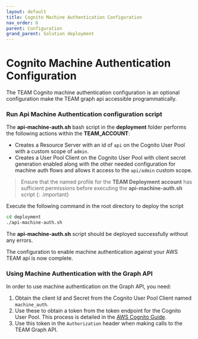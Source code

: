 ```yaml
---
layout: default
title: Cognito Machine Authentication Configuration 
nav_order: 6
parent: Configuration
grand_parent: Solution deployment
---
```


# Cognito Machine Authentication Configuration 

The TEAM Cognito machine authentication configuration is an optional configuration make the TEAM graph api accessible programmatically.

### Run Api Machine Authentication configuration script

The **api-machine-auth.sh** bash script in the **deployment** folder performs the following actions within the **TEAM_ACCOUNT**:

- Creates a Resource Server with an id of `api` on the Cognito User Pool with a custom scope of `admin`.
- Creates a User Pool Client on the Cognito User Pool with client secret generation enabled along with the other needed configuration for machine auth flows and allows it access to the `api/admin` custom scope.

> Ensure that the named profile for the **TEAM Deployment account** has sufficient permissions before executing the **api-machine-auth.sh** script
{: .important}

Execute the following command in the root directory to deploy the script

```sh
cd deployment
./api-machine-auth.sh
```
The **api-machine-auth.sh** script should be deployed successfully without any errors.

The configuration to enable machine authentication against your AWS TEAM api is now complete.

### Using Machine Authentication with the Graph API

In order to use machine authentication on the Graph API, you need:
1. Obtain the client Id and Secret from the Cognito User Pool Client named `machine_auth`. 
2. Use these to obtain a token from the token endpoint for the Cognito User Pool. This process is detailed in the [AWS Cognito Guide](https://docs.aws.amazon.com/cognito/latest/developerguide/token-endpoint.html).
3. Use this token in the `Authorization` header when making calls to the TEAM Graph API. 

<!-- ### Using The Terraform Provider

Documentation to come with the release of the terraform provider. -->
